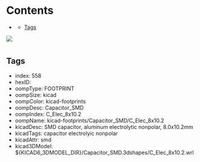 



Contents
========

* [](#)
	* [Tags](#tags)
  
![][im]
# 

## Tags

- index: 558
- hexID: 
- oompType: FOOTPRINT
- oompSize: kicad
- oompColor: kicad-footprints
- oompDesc: Capacitor_SMD
- oompIndex: C_Elec_8x10.2
- oompName: kicad-footprints/Capacitor_SMD/C_Elec_8x10.2
- kicadDesc: SMD capacitor, aluminum electrolytic nonpolar, 8.0x10.2mm
- kicadTags: capacitor electrolyic nonpolar
- kicadAttr: smd
- kicad3DModel: ${KICAD6_3DMODEL_DIR}/Capacitor_SMD.3dshapes/C_Elec_8x10.2.wrl



[im]: image.png
